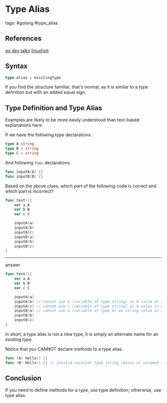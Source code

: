 # Type Alias

tags: #golang #type_alias

## References

[go dev talks](https://go.dev/talks/2016/refactor.article#TOC_5.3.)
[linuxhint](https://linuxhint.com/golang-type-alias/)

## Syntax

```go
type alias = existingType
```

If you find the structure familiar, that's normal, as it is similar to a type definition but with an added equal sign.

## Type Definition and Type Alias

Examples are likely to be more easily understood than text-based explanations here.

If we have the following type declarations.

```go
type A string
type B = string
type C = string
```

And following `func` declarations.

```go
func inputA(A) {}
func inputB(B) {}
```

Based on the above clues, which part of the following code is correct and which part is incorrect?

```go
func test(){
	var a A
	var b B
	var c C

	inputA(a)
	inputA(b)
	inputA(c)
	inputB(a)
	inputB(b)
	inputB(c)
}
```

---

answer

```go
func test(){
	var a A
	var b B
	var c C

	inputA(a)
	inputA(b) // cannot use b (variable of type string) as A value in argument to inputA
	inputA(c) // cannot use c (variable of type string) as A value in argument to inputA
	inputB(a) // cannot use a (variable of type A) as string value in argument to inputB
	inputB(b)
	inputB(c)
}
```

In short, a type alias is not a new type, it is simply an alternate name for an existing type.

Notice that you CANNOT declare methods to a type alias.

```go
func (A) Hello() {}
func (B) Hello() {} // invalid receiver type string (basic or unnamed type)
```

## Conclusion

If you need to define methods for a type, use type definition; otherwise, use type alias.